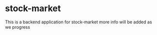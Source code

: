 # stock-market
This is a backend application for stock-market 
more info will be added as we progress